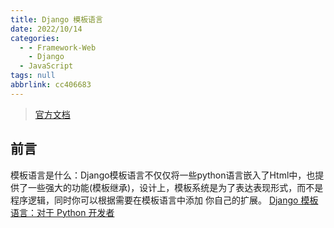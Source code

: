 ```yaml
---
title: Django 模板语言
date: 2022/10/14
categories:
  - - Framework-Web
    - Django
  - JavaScript
tags: null
abbrlink: cc406683
---
```



> [官方文档](https://docs.djangoproject.com/zh-hans/4.0/ref/templates/language/)

## 前言
模板语言是什么：Django模板语言不仅仅将一些python语言嵌入了Html中，也提供了一些强大的功能(模板继承)，设计上，模板系统是为了表达表现形式，而不是程序逻辑，同时你可以根据需要在模板语言中添加 你自己的扩展。
[Django 模板语言：对于 Python 开发者](https://docs.djangoproject.com/zh-hans/4.0/ref/templates/api/)